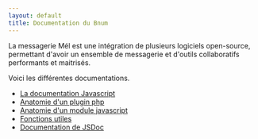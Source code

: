 ```yaml
---
layout: default
title: Documentation du Bnum
---
```


La messagerie Mél est une intégration de plusieurs logiciels open-source, permettant d'avoir un ensemble de messagerie et d'outils collaboratifs performants et maitrisés.   

Voici les différentes documentations.   

- [La documentation Javascript](https://messagerie-melanie2.github.io/Bnum/Documentation/jsDoc/)
- [Anatomie d'un plugin php](https://messagerie-melanie2.github.io/Bnum/Documentation/plugin_php)
- [Anatomie d'un module javascript](https://messagerie-melanie2.github.io/Bnum/Documentation/module_js)
- [Fonctions utiles](https://github.com/messagerie-melanie2/Roundcube-plugins-Mel/wiki/Fonctions-utiles-Javascript)
- [Documentation de JSDoc](https://jsdoc.app/)